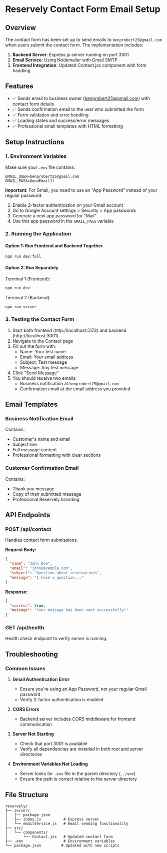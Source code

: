 # Reservely Contact Form Email Setup

## Overview

The contact form has been set up to send emails to `benprobert25@gmail.com` when users submit the contact form. The implementation includes:

1. **Backend Server**: Express.js server running on port 3001
2. **Email Service**: Using Nodemailer with Gmail SMTP
3. **Frontend Integration**: Updated Contact.jsx component with form handling

## Features

- ✅ Sends email to business owner (benprobert25@gmail.com) with contact form details
- ✅ Sends confirmation email to the user who submitted the form
- ✅ Form validation and error handling
- ✅ Loading states and success/error messages
- ✅ Professional email templates with HTML formatting

## Setup Instructions

### 1. Environment Variables

Make sure your `.env` file contains:

```
GMAIL_USER=benprobert25@gmail.com
GMAIL_PASS=GoodEmail1!
```

**Important**: For Gmail, you need to use an "App Password" instead of your regular password:

1. Enable 2-factor authentication on your Gmail account
2. Go to Google Account settings > Security > App passwords
3. Generate a new app password for "Mail"
4. Use this app password in the `GMAIL_PASS` variable

### 2. Running the Application

#### Option 1: Run Frontend and Backend Together

```bash
npm run dev:full
```

#### Option 2: Run Separately

Terminal 1 (Frontend):

```bash
npm run dev
```

Terminal 2 (Backend):

```bash
npm run server
```

### 3. Testing the Contact Form

1. Start both frontend (http://localhost:5173) and backend (http://localhost:3001)
2. Navigate to the Contact page
3. Fill out the form with:
   - Name: Your test name
   - Email: Your email address
   - Subject: Test message
   - Message: Any test message
4. Click "Send Message"
5. You should receive two emails:
   - Business notification at `benprobert25@gmail.com`
   - Confirmation email at the email address you provided

## Email Templates

### Business Notification Email

Contains:

- Customer's name and email
- Subject line
- Full message content
- Professional formatting with clear sections

### Customer Confirmation Email

Contains:

- Thank you message
- Copy of their submitted message
- Professional Reservely branding

## API Endpoints

### POST /api/contact

Handles contact form submissions.

**Request Body:**

```json
{
  "name": "John Doe",
  "email": "john@example.com",
  "subject": "Question about reservations",
  "message": "I have a question..."
}
```

**Response:**

```json
{
  "success": true,
  "message": "Your message has been sent successfully!"
}
```

### GET /api/health

Health check endpoint to verify server is running.

## Troubleshooting

### Common Issues

1. **Gmail Authentication Error**
   - Ensure you're using an App Password, not your regular Gmail password
   - Verify 2-factor authentication is enabled

2. **CORS Errors**
   - Backend server includes CORS middleware for frontend communication

3. **Server Not Starting**
   - Check that port 3001 is available
   - Verify all dependencies are installed in both root and server directories

4. **Environment Variables Not Loading**
   - Server looks for `.env` file in the parent directory (`../env`)
   - Ensure the path is correct relative to the server directory

## File Structure

```
reservely/
├── server/
│   ├── package.json
│   ├── index.js          # Express server
│   └── emailService.js   # Email sending functionality
├── src/
│   └── components/
│       └── Contact.jsx   # Updated contact form
├── .env                  # Environment variables
└── package.json         # Updated with new scripts
```
